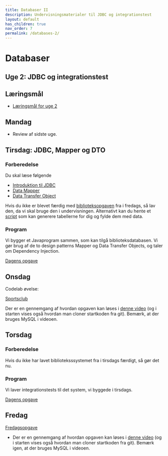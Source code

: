 ```yaml
---
title: Databaser II
description: Undervisningsmaterialer til JDBC og integrationstest
layout: default
has_children: true
nav_order: 7
permalink: /databases-2/
---
```



# Databaser 

## Uge 2: JDBC og integrationstest

## Læringsmål
- [Læringsmål for uge 2](./laeringsmaal.md#uge-2-java-jdbc-og-integrationstest)

## Mandag
- Review af sidste uge. 

## Tirsdag: JDBC, Mapper og DTO

### Forberedelse
Du skal læse følgende
- [Introduktion til JDBC](https://www.geeksforgeeks.org/introduction-to-jdbc/)
- [Data Mapper](https://martinfowler.com/eaaCatalog/dataMapper.html)
- [Data Transfer Object](https://martinfowler.com/eaaCatalog/dataTransferObject.html)

Hvis du ikke er blevet færdig med [biblioteksopgaven](../databases_1/exercises/exercise_bibliotek.md) fra i fredags, så lav den, da vi skal bruge den i undervisningen. Alternativt kan du hente et [script](../databases_1/exercises/solutions_bibliotek_create_db.sql) som kan generere tabellerne for dig og fylde dem med data. 

### Program

Vi bygger et Javaprogram sammen, som kan tilgå biblioteksdatabasen. Vi gør brug af de to design patterns Mapper og Data Transfer Objects, og taler om Dependency Injection.

[Dagens opgave](./exercises/Library.md)

## Onsdag
Codelab øvelse:

[Sportsclub](https://github.com/dat2Cph/dat2-sportsclub)

Der er en gennemgang af hvordan opgaven kan løses i [denne video](https://cphbusiness.cloud.panopto.eu/Panopto/Pages/Viewer.aspx?id=1d2e2b6c-6a04-4be4-b645-ae54014e2f79) (og i starten vises også hvordan man cloner startkoden fra git). Bemærk, at der bruges MySQL i videoen.


## Torsdag
### Forberedelse
Hvis du ikke har lavet biblioteksssystemet fra i tirsdags færdigt, så gør det nu. 

### Program
Vi laver integrationstests til det system, vi byggede i tirsdags. 

[Dagens opgave](./excercises/Library_integrationstest.md)

## Fredag

[Fredagsopgave](https://github.com/dat2Cph/dat2-sportsclub/tree/integrationtest)

- Der er en gennemgang af hvordan opgaven kan løses i [denne video](https://cphbusiness.cloud.panopto.eu/Panopto/Pages/Viewer.aspx?id=940330d7-5824-4a97-9ea8-ae550008a069) (og i starten vises også hvordan man cloner startkoden fra git). Bemærk igen, at der bruges MySQL i videoen.
